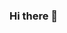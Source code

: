 ### Hi there 👋
<!--
# ![TuMarcaPersonal](URL_DE_TU_IMAGEN) Hola, mi nombre es [TuNombre] 👋
### [Tu título profesional o especialidad]

![GitHub Profile](URL_DE_IMAGEN_DE_TU_PERFIL)

[![YouTube Channel Subscribers](URL_BADGE_YOUTUBE)](URL_CANAL_YOUTUBE)
[![Twitch Status](URL_BADGE_TWITCH)](URL_TWITCH)
[![Discord](URL_BADGE_DISCORD)](URL_DISCORD)
[![Twitter Follow](URL_BADGE_TWITTER)](URL_TWITTER)
![GitHub Followers](URL_BADGE_GITHUB_FOLLOWERS)
![GitHub Stars](URL_BADGE_GITHUB_STARS)

Breve descripción sobre ti, tu experiencia y lo que te apasiona en el mundo del desarrollo y la tecnología.

> 👥 [Añade aquí alguna mención o reconocimiento que tengas]

## Tecnologías que manejo:
[![Apple](URL_BADGE_APPLE)]()
[![Swift](URL_BADGE_SWIFT)]()
[![Xcode](URL_BADGE_XCODE)]()
</br>
[![Android](URL_BADGE_ANDROID)]()
[![Kotlin](URL_BADGE_KOTLIN)]()
[![Android Studio](URL_BADGE_ANDROID_STUDIO)]()
</br>
[![Python](URL_BADGE_PYTHON)]()
[![Java](URL_BADGE_JAVA)]()
[![JavaScript](URL_BADGE_JAVASCRIPT)]()
[![AWS](URL_BADGE_AWS)]()
[![Google Cloud](URL_BADGE_GOOGLE_CLOUD)]()
</br>
[![Firebase](URL_BADGE_FIREBASE)]()
[![Node.JS](URL_BADGE_NODEJS)]()
[![MongoDB](URL_BADGE_MONGODB)]()
[![MySQL](URL_BADGE_MYSQL)]()
</br>
Y algunas más...

## Encuéntrame en:

[![YouTube](URL_BADGE_YOUTUBE_PERSONAL)](URL_YOUTUBE_PERSONAL)
[![Twitch](URL_BADGE_TWITCH_PERSONAL)](URL_TWITCH_PERSONAL)
</br>
[![Twitter](URL_BADGE_TWITTER_PERSONAL)](URL_TWITTER_PERSONAL)
[![Instagram](URL_BADGE_INSTAGRAM_PERSONAL)](URL_INSTAGRAM_PERSONAL)
[![TikTok](URL_BADGE_TIKTOK_PERSONAL)](URL_TIKTOK_PERSONAL)
[![Facebook](URL_BADGE_FACEBOOK_PERSONAL)](URL_FACEBOOK_PERSONAL)
</br>
[![LinkedIn](URL_BADGE_LINKEDIN_PERSONAL)](URL_LINKEDIN_PERSONAL)
[![Web Personal](URL_BADGE_WEB_PERSONAL)](URL_WEB_PERSONAL)

## Mis proyectos y contribuciones:
Descripción de los proyectos que lideras o en los que colaboras.

## Cómo me puedes apoyar:
Información sobre cómo pueden apoyarte, ya sea siguiéndote en redes, haciendo "star" en tus repositorios, o donaciones.

## Contacto y más información:
Información sobre cómo contactarte y encontrar más sobre tu trabajo.-->


<!--
**Meruzz/Meruzz** is a ✨ _special_ ✨ repository because its `README.md` (this file) appears on your GitHub profile.

Here are some ideas to get you started:

- 🔭 I’m currently working on ...
- 🌱 I’m currently learning ...
- 👯 I’m looking to collaborate on ...
- 🤔 I’m looking for help with ...
- 💬 Ask me about ...
- 📫 How to reach me: ...
- 😄 Pronouns: ...
- ⚡ Fun fact: ...
-->
